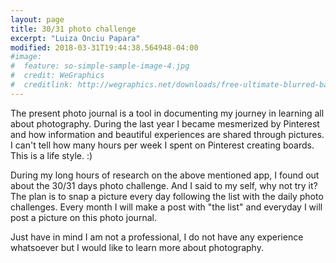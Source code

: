 ```yaml
---
layout: page
title: 30/31 photo challenge
excerpt: "Luiza Onciu Papara"
modified: 2018-03-31T19:44:38.564948-04:00
#image:
#  feature: so-simple-sample-image-4.jpg
#  credit: WeGraphics
#  creditlink: http://wegraphics.net/downloads/free-ultimate-blurred-background-pack/
---
```


The present photo journal is a tool in documenting my journey in learning all about photography. During the last year I became mesmerized by Pinterest and how information and beautiful experiences are shared through pictures. I can't tell how many hours per week I spent on Pinterest creating boards. This is a life style. :)

During my long hours of research on the above mentioned app, I found out about the 30/31 days photo challenge. And I said to my self, why not try it? The plan is to snap a picture every day following the list with the daily photo challenges. Every month I will make a post with "the list" and everyday I will post a picture on this photo journal.

Just have in mind I am not a professional, I do not have any experience whatsoever but I would like to learn more about photography.
